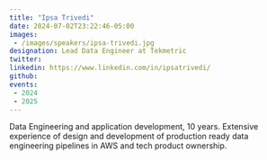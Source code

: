 ```yaml
---
title: "Ipsa Trivedi"
date: 2024-07-02T23:22:46-05:00
images: 
 - /images/speakers/ipsa-trivedi.jpg
designation: Lead Data Engineer at Tekmetric
twitter: 
linkedin: https://www.linkedin.com/in/ipsatrivedi/
github: 
events:
 - 2024
 - 2025
---
```


Data Engineering and application development, 10 years. Extensive experience of design and development of production ready data engineering pipelines in AWS and tech product ownership.
